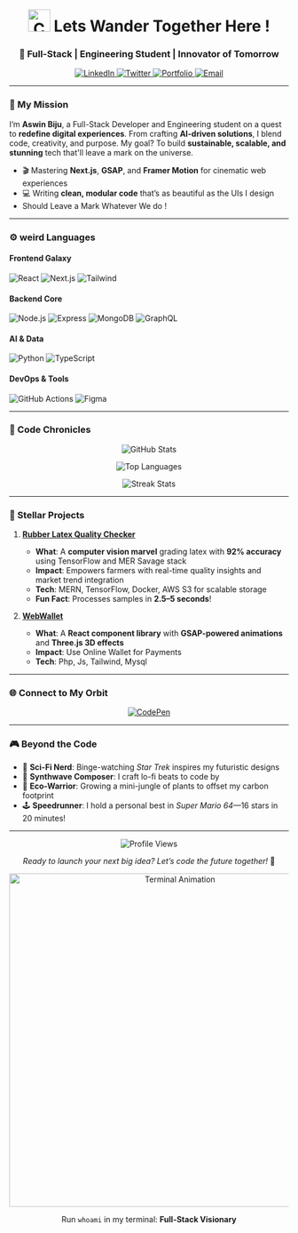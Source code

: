 <h1 align="center">
  <img src="https://media.giphy.com/media/26tPplGWjN0xLybiU/giphy.gif" width="40px" height="40px" alt="Cyber Wave"/>
 Lets Wander Together Here !
</h1>

<h3 align="center">
  🌠 Full-Stack | Engineering Student | Innovator of Tomorrow
</h3>

<div align="center">
  <a href="https://www.linkedin.com/in/">
    <img src="https://img.shields.io/badge/LinkedIn-Forge_Connections-0A66C2?style=for-the-badge&logo=linkedin&logoColor=white" alt="LinkedIn"/>
  </a>
  <a href="https://twitter.com/">
    <img src="https://img.shields.io/badge/Twitter-Join_the_Orbit-1DA1F2?style=for-the-badge&logo=twitter&logoColor=white" alt="Twitter"/>
  </a>
  <a href="https://">
    <img src="https://img.shields.io/badge/Portfolio-Enter_the_Void-FF2E63?style=for-the-badge&logo=web&logoColor=white" alt="Portfolio"/>
  </a>
  <a href="mailto:aswinbiju2004@gmail.com">
    <img src="https://img.shields.io/badge/Email-Send_a_Pulse-D14836?style=for-the-badge&logo=gmail&logoColor=white" alt="Email"/>
  </a>
</div>

---

### 🌌 My Mission

I’m **Aswin Biju**, a Full-Stack Developer and Engineering student on a quest to **redefine digital experiences**. From crafting **AI-driven solutions**, I blend code, creativity, and purpose. My goal? To build **sustainable, scalable, and stunning** tech that'll leave a mark on the universe.

- 🎬 Mastering **Next.js**, **GSAP**, and **Framer Motion** for cinematic web experiences
- 💻 Writing **clean, modular code** that’s as beautiful as the UIs I design
- Should Leave a Mark Whatever We do !

---

### ⚙️ weird Languages 

#### Frontend Galaxy
![React](https://img.shields.io/badge/React-61DAFB?style=for-the-badge&logo=react&logoColor=black)
![Next.js](https://img.shields.io/badge/Next.js-000000?style=for-the-badge&logo=nextdotjs&logoColor=white)
![Tailwind](https://img.shields.io/badge/Tailwind-06B6D4?style=for-the-badge&logo=tailwind-css&logoColor=white)

#### Backend Core
![Node.js](https://img.shields.io/badge/Node.js-339933?style=for-the-badge&logo=nodedotjs&logoColor=white)
![Express](https://img.shields.io/badge/Express-000000?style=for-the-badge&logo=express&logoColor=white)
![MongoDB](https://img.shields.io/badge/MongoDB-47A248?style=for-the-badge&logo=mongodb&logoColor=white)
![GraphQL](https://img.shields.io/badge/GraphQL-E10098?style=for-the-badge&logo=graphql&logoColor=white)

#### AI & Data
![Python](https://img.shields.io/badge/Python-3776AB?style=for-the-badge&logo=python&logoColor=white)
![TypeScript](https://img.shields.io/badge/TypeScript-3178C6?style=for-the-badge&logo=typescript&logoColor=white)

#### DevOps & Tools
![GitHub Actions](https://img.shields.io/badge/GitHub_Actions-2088FF?style=for-the-badge&logo=github-actions&logoColor=white)
![Figma](https://img.shields.io/badge/Figma-F24E1E?style=for-the-badge&logo=figma&logoColor=white)

---

### 📡 Code Chronicles

<div align="center">
  
  ![GitHub Stats](https://github-readme-stats.vercel.app/api?username=aswinb77&show_icons=true&theme=transparent&count_private=true&include_all_commits=true&hide_border=true&bg_color=0D1117&title_color=FF2E63&text_color=FFFFFF&icon_color=39FF14)
  
  ![Top Languages](https://github-readme-stats.vercel.app/api/top-langs/?username=aswinb77&layout=compact&theme=transparent&hide_border=true&bg_color=0D1117&title_color=FF2E63&text_color=FFFFFF&langs_count=10)
  
  ![Streak Stats](https://github-readme-streak-stats.herokuapp.com/?user=aswinb77&theme=transparent&hide_border=true&background=0D1117&stroke=FF2E63&ring=39FF14&fire=FF2E63&currStreakLabel=FFFFFF)

</div>

---

### 🚀 Stellar Projects

1. **[Rubber Latex Quality Checker](https://github.com/aswinb77/rubber-latex-checker)**  
   - **What**: A **computer vision marvel** grading latex with **92% accuracy** using TensorFlow and MER Savage stack  
   - **Impact**: Empowers farmers with real-time quality insights and market trend integration  
   - **Tech**: MERN, TensorFlow, Docker, AWS S3 for scalable storage  
   - **Fun Fact**: Processes samples in **2.5–5 seconds**!  

2. **[WebWallet](https://github.com/aswinb77/webwallet)**  
   - **What**: A **React component library** with **GSAP-powered animations** and **Three.js 3D effects**  
   - **Impact**: Use Online Wallet for Payments 
   - **Tech**: Php, Js, Tailwind, Mysql

---

### 🌐 Connect to My Orbit

<div align="center">
  <a href="https://codepen.io/lokie_varient">
    <img src="https://img.shields.io/badge/CodePen-Create-000000?style=for-the-badge&logo=codepen&logoColor=white" alt="CodePen"/>
  </a>
</div>

---

### 🎮 Beyond the Code

- 🌌 **Sci-Fi Nerd**: Binge-watching *Star Trek* inspires my futuristic designs  
- 🎹 **Synthwave Composer**: I craft lo-fi beats to code by  
- 🌱 **Eco-Warrior**: Growing a mini-jungle of plants to offset my carbon footprint  
- 🕹 **Speedrunner**: I hold a personal best in *Super Mario 64*—16 stars in 20 minutes!  

---

<div align="center">
  
  ![Profile Views](https://komarev.com/ghpvc/?username=aswinb77&label=Galactic%20Visitors&color=39FF14&style=flat-square)
  
  <p>
    <em>Ready to launch your next big idea? Let’s code the future together!</em> 🚀
  </p>

</div>

<!-- Interactive Terminal -->
<div align="center">
  <img src="https://raw.githubusercontent.com/aswinb77/aswinb77/main/terminal.gif" alt="Terminal Animation" width="600px"/>
  <p>Run <code>whoami</code> in my terminal: <strong>Full-Stack Visionary</strong></p>
</div>
